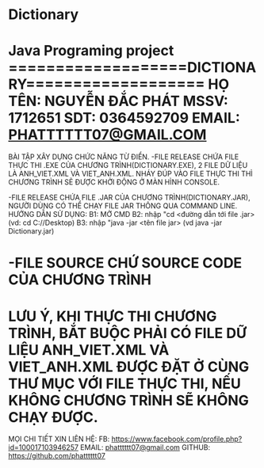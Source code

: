 # Dictionary
Java Programing project
===================DICTIONARY===================
HỌ TÊN: NGUYỄN ĐẮC PHÁT 
MSSV: 1712651
SDT: 0364592709
EMAIL: PHATTTTTT07@GMAIL.COM
================================================
BÀI TẬP XÂY DỰNG CHỨC NĂNG TỪ ĐIỂN.
-FILE RELEASE CHỨA FILE THỰC THI .EXE CỦA CHƯƠNG TRÌNH(DICTIONARY.EXE),
2 FILE DỮ LIỆU LÀ ANH_VIET.XML VÀ VIET_ANH.XML.
NHÁY ĐÚP VÀO FILE THỰC THI THÌ CHƯƠNG TRÌNH SẼ ĐƯỢC KHỞI ĐỘNG Ở MÀN HÌNH CONSOLE.

-FILE RELEASE CHỨA FILE .JAR CỦA CHƯƠNG TRÌNH(DICTIONARY.JAR), NGƯỜI DÙNG CÓ THỂ
CHẠY FILE JAR THÔNG QUA COMMAND LINE.
HƯỚNG DẪN SỬ DỤNG:
B1: MỞ CMD
B2: nhập "cd <đường dẫn tới file .jar>  (vd: cd C://Desktop) 
B3: nhập "java -jar <tên file jar> (vd java -jar Dictionary.jar)

-FILE SOURCE CHỨ SOURCE CODE CỦA CHƯƠNG TRÌNH
===============================================
LƯU Ý, KHI THỰC THI CHƯƠNG TRÌNH, BẮT BUỘC PHẢI CÓ FILE DỮ LIỆU ANH_VIET.XML VÀ VIET_ANH.XML
ĐƯỢC ĐẶT Ở CÙNG THƯ MỤC VỚI FILE THỰC THI, NẾU KHÔNG CHƯƠNG TRÌNH SẼ KHÔNG CHẠY ĐƯỢC.
===============================================
MỌI CHI TIẾT XIN LIÊN HỆ: 
FB: https://www.facebook.com/profile.php?id=100017103946257
EMAIL: phatttttt07@gmail.com
GITHUB: https://github.com/phatttttt07

